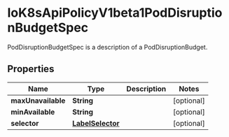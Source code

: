 

# IoK8sApiPolicyV1beta1PodDisruptionBudgetSpec

PodDisruptionBudgetSpec is a description of a PodDisruptionBudget.
## Properties

Name | Type | Description | Notes
------------ | ------------- | ------------- | -------------
**maxUnavailable** | **String** |  |  [optional]
**minAvailable** | **String** |  |  [optional]
**selector** | [**LabelSelector**](LabelSelector.md) |  |  [optional]



